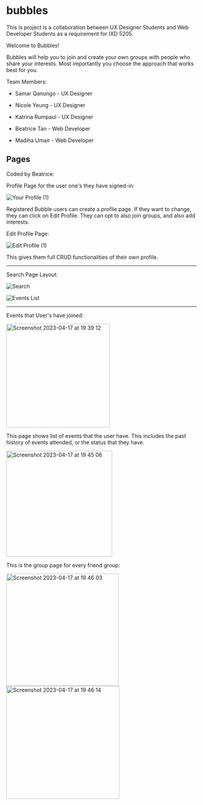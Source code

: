 # bubbles

This is project is a collaboration between UX Designer Students and Web Developer Students as a requirement for IXD 5205. 


Welcome to Bubbles!

Bubbles will help you to join and create your own groups with people who share your interests. Most importantly you choose the approach that works best for you.

Team Members:

- Samar Qanungo - UX Designer
- Nicole Yeung - UX Designer
- Katrina Rumpaul - UX Designer

- Beatrice Tan - Web Developer
- Madiha Umair - Web Developer

## Pages

Coded by Beatrice:

Profile Page for the user one's they have signed-in:


![Your Profile (1)](https://user-images.githubusercontent.com/113320828/233805586-5b9ffc46-450d-4657-80d0-bc43e3be56da.png)


Registered Bubble users can create a profile page. If they want to change, they can click on Edit Profile. They can opt to also join groups, and also add interests.



Edit Profile Page:

![Edit Profile (1)](https://user-images.githubusercontent.com/113320828/233805581-78cb4591-fe7f-4209-a5cb-80663416a6da.png)


This gives them full CRUD functionalities of their own profile. 


---
Search Page Layout:

![Search](https://user-images.githubusercontent.com/113320828/233805504-b24ea350-19e0-403d-b325-4fa67129043d.png)

![Events List](https://user-images.githubusercontent.com/113320828/233805513-68372d98-d52d-4bb9-8fd7-651e7b34173a.png)


----

Events that User's have joined:

<img width="274" alt="Screenshot 2023-04-17 at 19 39 12" src="https://user-images.githubusercontent.com/113320828/232633484-c86d7b20-5d80-4ed9-84f5-8c63e6b8a4d9.png">

This page shows list of events that the user have. This includes the past history of events attended, or the status that they have.

<img width="280" alt="Screenshot 2023-04-17 at 19 45 06" src="https://user-images.githubusercontent.com/113320828/232634012-ea6a347a-be86-4092-b543-06c61090569b.png">

This is the group page for every friend group:

<img width="297" alt="Screenshot 2023-04-17 at 19 46 03" src="https://user-images.githubusercontent.com/113320828/232634138-cb521545-4fb8-4011-8b79-0d8066721636.png">

<img width="299" alt="Screenshot 2023-04-17 at 19 46 14" src="https://user-images.githubusercontent.com/113320828/232634144-9ca3c9df-62c2-4b46-b954-b7e1eeca416a.png">
